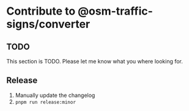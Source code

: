 # Contribute to @osm-traffic-signs/converter

## TODO

This section is TODO. Please let me know what you where looking for.

## Release

1. Manually update the changelog
2. `pnpm run release:minor`
